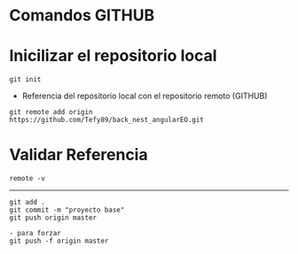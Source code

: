 # Comandos GITHUB

# Inicilizar el repositorio local
```
git init
```
- Referencia del repositorio local con el repositorio remoto (GITHUB)
```
git remote add origin https://github.com/Tefy89/back_nest_angularEO.git
```
# Validar Referencia
```
remote -v 
```
-------
```
git add .
git commit -m "proyecto base"
git push origin master
```
```
- para forzar
git push -f origin master
```